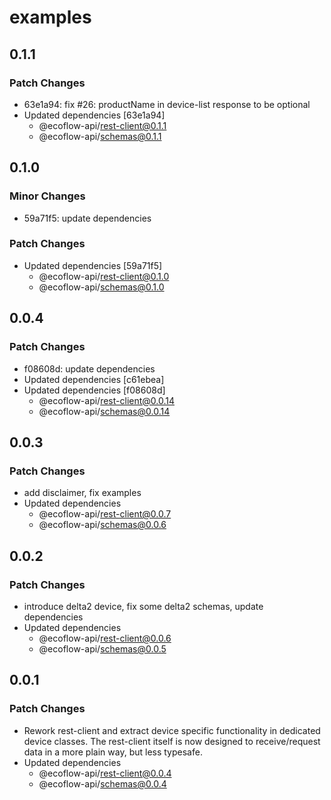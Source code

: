 # examples

## 0.1.1

### Patch Changes

- 63e1a94: fix #26: productName in device-list response to be optional
- Updated dependencies [63e1a94]
  - @ecoflow-api/rest-client@0.1.1
  - @ecoflow-api/schemas@0.1.1

## 0.1.0

### Minor Changes

- 59a71f5: update dependencies

### Patch Changes

- Updated dependencies [59a71f5]
  - @ecoflow-api/rest-client@0.1.0
  - @ecoflow-api/schemas@0.1.0

## 0.0.4

### Patch Changes

- f08608d: update dependencies
- Updated dependencies [c61ebea]
- Updated dependencies [f08608d]
  - @ecoflow-api/rest-client@0.0.14
  - @ecoflow-api/schemas@0.0.14

## 0.0.3

### Patch Changes

- add disclaimer, fix examples
- Updated dependencies
  - @ecoflow-api/rest-client@0.0.7
  - @ecoflow-api/schemas@0.0.6

## 0.0.2

### Patch Changes

- introduce delta2 device, fix some delta2 schemas, update dependencies
- Updated dependencies
  - @ecoflow-api/rest-client@0.0.6
  - @ecoflow-api/schemas@0.0.5

## 0.0.1

### Patch Changes

- Rework rest-client and extract device specific functionality in dedicated device classes. The rest-client itself is now designed to receive/request data in a more plain way, but less typesafe.
- Updated dependencies
  - @ecoflow-api/rest-client@0.0.4
  - @ecoflow-api/schemas@0.0.4
